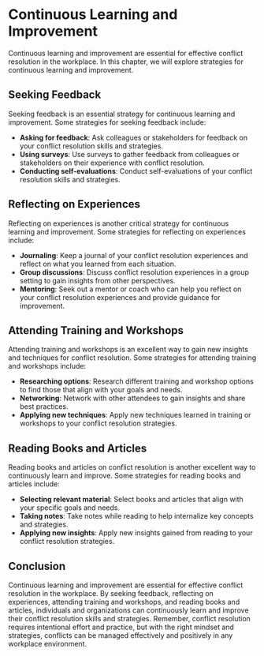 Continuous Learning and Improvement
===============================================================================================

Continuous learning and improvement are essential for effective conflict resolution in the workplace. In this chapter, we will explore strategies for continuous learning and improvement.

Seeking Feedback
----------------

Seeking feedback is an essential strategy for continuous learning and improvement. Some strategies for seeking feedback include:

* **Asking for feedback**: Ask colleagues or stakeholders for feedback on your conflict resolution skills and strategies.
* **Using surveys**: Use surveys to gather feedback from colleagues or stakeholders on their experience with conflict resolution.
* **Conducting self-evaluations**: Conduct self-evaluations of your conflict resolution skills and strategies.

Reflecting on Experiences
-------------------------

Reflecting on experiences is another critical strategy for continuous learning and improvement. Some strategies for reflecting on experiences include:

* **Journaling**: Keep a journal of your conflict resolution experiences and reflect on what you learned from each situation.
* **Group discussions**: Discuss conflict resolution experiences in a group setting to gain insights from other perspectives.
* **Mentoring**: Seek out a mentor or coach who can help you reflect on your conflict resolution experiences and provide guidance for improvement.

Attending Training and Workshops
--------------------------------

Attending training and workshops is an excellent way to gain new insights and techniques for conflict resolution. Some strategies for attending training and workshops include:

* **Researching options**: Research different training and workshop options to find those that align with your goals and needs.
* **Networking**: Network with other attendees to gain insights and share best practices.
* **Applying new techniques**: Apply new techniques learned in training or workshops to your conflict resolution strategies.

Reading Books and Articles
--------------------------

Reading books and articles on conflict resolution is another excellent way to continuously learn and improve. Some strategies for reading books and articles include:

* **Selecting relevant material**: Select books and articles that align with your specific goals and needs.
* **Taking notes**: Take notes while reading to help internalize key concepts and strategies.
* **Applying new insights**: Apply new insights gained from reading to your conflict resolution strategies.

Conclusion
----------

Continuous learning and improvement are essential for effective conflict resolution in the workplace. By seeking feedback, reflecting on experiences, attending training and workshops, and reading books and articles, individuals and organizations can continuously learn and improve their conflict resolution skills and strategies. Remember, conflict resolution requires intentional effort and practice, but with the right mindset and strategies, conflicts can be managed effectively and positively in any workplace environment.
